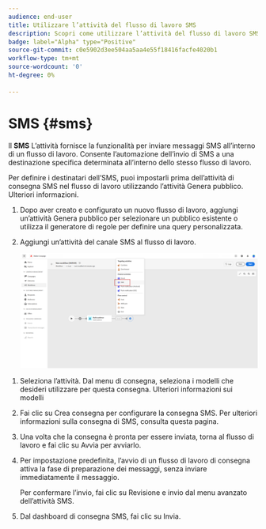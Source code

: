 ```yaml
---
audience: end-user
title: Utilizzare l’attività del flusso di lavoro SMS
description: Scopri come utilizzare l’attività del flusso di lavoro SMS
badge: label="Alpha" type="Positive"
source-git-commit: c0e5902d3ee504aa5aa4e55f18416facfe4020b1
workflow-type: tm+mt
source-wordcount: '0'
ht-degree: 0%

---
```



# SMS {#sms}

Il **SMS** L’attività fornisce la funzionalità per inviare messaggi SMS all’interno di un flusso di lavoro. Consente l’automazione dell’invio di SMS a una destinazione specifica determinata all’interno dello stesso flusso di lavoro.

Per definire i destinatari dell’SMS, puoi impostarli prima dell’attività di consegna SMS nel flusso di lavoro utilizzando l’attività Genera pubblico. Ulteriori informazioni.

1. Dopo aver creato e configurato un nuovo flusso di lavoro, aggiungi un’attività Genera pubblico per selezionare un pubblico esistente o utilizza il generatore di regole per definire una query personalizzata.

1. Aggiungi un’attività del canale SMS al flusso di lavoro.

   ![](../assets/activity-sms-1.png)
<!--
1. Select the Type of delivery:

    * Single delivery: Choose this option if you want the SMS to be sent only once. You have the flexibility to choose whether or not to include an outbound transition from this activity.

    * Recurring delivery: Choose this option if you want the SMS to be sent multiple times based on a defined frequency. The frequency can be configured using a Scheduler activity, allowing you to schedule the SMS to be sent at regular intervals.
-->

1. Seleziona l’attività. Dal menu di consegna, seleziona i modelli che desideri utilizzare per questa consegna. Ulteriori informazioni sui modelli

1. Fai clic su Crea consegna per configurare la consegna SMS. Per ulteriori informazioni sulla consegna di SMS, consulta questa pagina.

1. Una volta che la consegna è pronta per essere inviata, torna al flusso di lavoro e fai clic su Avvia per avviarlo.

1. Per impostazione predefinita, l’avvio di un flusso di lavoro di consegna attiva la fase di preparazione dei messaggi, senza inviare immediatamente il messaggio.

   Per confermare l’invio, fai clic su Revisione e invio dal menu avanzato dell’attività SMS.

1. Dal dashboard di consegna SMS, fai clic su Invia.

